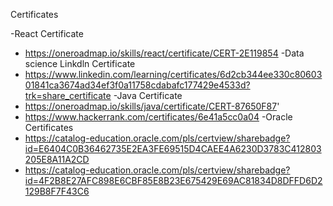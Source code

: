 Certificates

  -React Certificate
   * https://oneroadmap.io/skills/react/certificate/CERT-2E119854
  -Data science Linkdln Certificate
   * https://www.linkedin.com/learning/certificates/6d2cb344ee330c8060301841ca3674ad34ef3f0a11758cdabafc177429e4533d?trk=share_certificate
  -Java Certificate
   * https://oneroadmap.io/skills/java/certificate/CERT-87650F87'
   * https://www.hackerrank.com/certificates/6e41a5cc0a04
  -Oracle Certificates
   * https://catalog-education.oracle.com/pls/certview/sharebadge?id=E6404C0B36462735E2EA3FE69515D4CAEE4A6230D3783C412803205E8A11A2CD
   * https://catalog-education.oracle.com/pls/certview/sharebadge?id=4F2B8E27AFC898E6CBF85E8B23E675429E69AC81834D8DFFD6D2129B8F7F43C6
